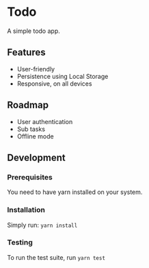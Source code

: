 # Todo

A simple todo app.

## Features

- User-friendly
- Persistence using Local Storage
- Responsive, on all devices

## Roadmap

- User authentication
- Sub tasks
- Offline mode

## Development

### Prerequisites

You need to have yarn installed on your system.

### Installation

Simply run: `yarn install`

### Testing

To run the test suite, run `yarn test`

